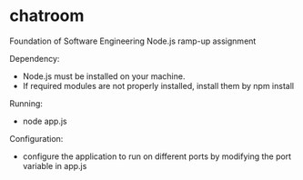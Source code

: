 # chatroom
Foundation of Software Engineering Node.js ramp-up assignment

Dependency:
- Node.js must be installed on your machine.
- If required modules are not properly installed, install them by npm install

Running:
- node app.js

Configuration:
- configure the application to run on different ports by modifying the port variable in app.js
